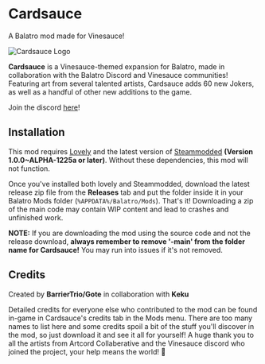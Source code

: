 # Cardsauce
A Balatro mod made for Vinesauce!

![Cardsauce Logo](https://i.imgur.com/aKvF0sg.png)

**Cardsauce** is a Vinesauce-themed expansion for Balatro, made in collaboration with the Balatro Discord and Vinesauce communities! Featuring art from several talented artists, Cardsauce adds 60 new Jokers, as well as a handful of other new additions to the game.

Join the discord [here](https://discord.gg/evwdM4Tvc5)! 

## Installation

This mod requires [Lovely](https://github.com/ethangreen-dev/lovely-injector) and the latest version of [Steammodded](https://github.com/Steamopollys/Steamodded) **(Version 1.0.0~ALPHA-1225a or later)**. Without these dependencies, this mod will not function.

Once you've installed both lovely and Steammodded, download the latest release zip file from the **Releases** tab and put the folder inside it in your Balatro Mods folder (`%APPDATA%/Balatro/Mods`). That's it! Downloading a zip of the main code may contain WIP content and lead to crashes and unfinished work.

**NOTE:** If you are downloading the mod using the source code and not the release download, **always remember to remove '-main' from the folder name for Cardsauce!** You may run into issues if it's not removed.

## Credits
Created by **BarrierTrio/Gote** in collaboration with **Keku**

Detailed credits for everyone else who contributed to the mod can be found in-game in Cardsauce's credits tab in the Mods menu. There are too many names to list here and some credits spoil a bit of the stuff you'll discover in the mod, so just download it and see it all for yourself!
 A huge thank you to all the artists from Artcord Collaberative and the Vinesauce discord who joined the project, your help means the world! 💚
